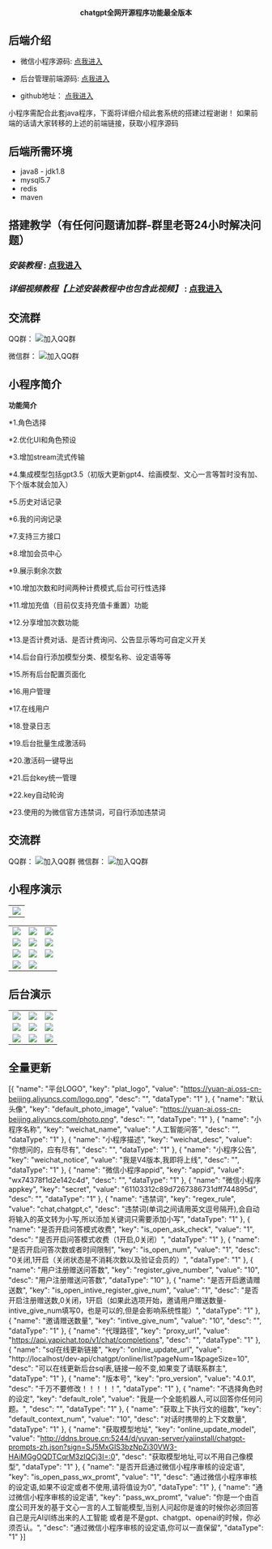 <h4 align="center">chatgpt全网开源程序功能最全版本</h4>


## 后端介绍

* 微信小程序源码: [点我进入](https://gitee.com/e0cia/chatgpt_wechat_font)

* 后台管理前端源码: [点我进入](https://gitee.com/e0cia/chatgpt_wechat_manager)

* github地址： [点我进入](https://github.com/e0cia)



小程序需配合此套java程序，下面将详细介绍此套系统的搭建过程谢谢！
如果前端的话请大家转移的上述的前端链接，获取小程序源码

## 后端所需环境

* java8 - jdk1.8
* mysql5.7
* redis
* maven


## 搭建教学（有任何问题请加群-群里老哥24小时解决问题）
###  **_安装教程_**  : [点我进入](https://yaiwiki.likesrt.com/archives/no1.html)
###  **_详细视频教程【上述安装教程中也包含此视频】_**  : [点我进入](https://space.bilibili.com/342298458/channel/series)
## 交流群
QQ群： ![加入QQ群](https://yuan-ai.oss-cn-beijing.aliyuncs.com/qqgroup.jpg)

微信群： ![加入QQ群](https://yuan-ai.oss-cn-beijing.aliyuncs.com/wxgroup.png)

## 小程序简介

**功能简介** 

*1.角色选择

*2.优化UI和角色预设

*3.增加stream流式传输

*4.集成模型包括gpt3.5（初版大更新gpt4、绘画模型、文心一言等暂时没有加、下个版本就会加入）

*5.历史对话记录

*6.我的问询记录

*7.支持三方接口

*8.增加会员中心

*9.展示剩余次数

*10.增加次数和时间两种计费模式,后台可行性选择

*11.增加充值（目前仅支持充值卡重置）功能

*12.分享增加次数功能

*13.是否计费对话、是否计费询问、公告显示等均可自定义开关

*14.后台自行添加模型分类、模型名称、设定语等等

*15.所有后台配置页面化

*16.用户管理

*17.在线用户

*18.登录日志

*19.后台批量生成激活码

*20.激活码一键导出

*21.后台key统一管理

*22.key自动轮询

*23.使用的为微信官方违禁词，可自行添加违禁词


## 交流群

QQ群： ![加入QQ群](https://yuan-ai.oss-cn-beijing.aliyuncs.com/qqgroup.jpg)
微信群： ![加入QQ群](https://yuan-ai.oss-cn-beijing.aliyuncs.com/qqgroup.jpg)

## 小程序演示
<table>
    <tr>
        <td><img src="https://image.hongchiqingyun.com/gh_35c30216652f_258.jpg"/></td>
    </tr>
</table>

<table>
    <tr>
        <td><img src="https://yuan-ai.oss-cn-beijing.aliyuncs.com/qiantai/1.png"/></td>
        <td><img src="https://yuan-ai.oss-cn-beijing.aliyuncs.com/qiantai/2.png"/></td>
        <td><img src="https://yuan-ai.oss-cn-beijing.aliyuncs.com/qiantai/3.png"/></td>
    </tr>
    <tr>
        <td><img src="https://yuan-ai.oss-cn-beijing.aliyuncs.com/qiantai/4.png"/></td>
        <td><img src="https://yuan-ai.oss-cn-beijing.aliyuncs.com/qiantai/5.png"/></td>        
        <td><img src="https://yuan-ai.oss-cn-beijing.aliyuncs.com/qiantai/6.png"/></td>
    </tr>
    <tr>
        <td><img src="https://yuan-ai.oss-cn-beijing.aliyuncs.com/qiantai/7.png"/></td>
        <td><img src="https://yuan-ai.oss-cn-beijing.aliyuncs.com/qiantai/8.png"/></td> 
         <td><img src="https://yuan-ai.oss-cn-beijing.aliyuncs.com/qiantai/9.png"/></td>
    </tr>
    <tr>
        <td><img src="https://yuan-ai.oss-cn-beijing.aliyuncs.com/qiantai/10.png"/></td>
        <td><img src="https://yuan-ai.oss-cn-beijing.aliyuncs.com/qiantai/11.png"/></td> 
    </tr>	 
 
</table>




## 后台演示
<table>
    <tr>
        <td><img src="https://yuan-ai.oss-cn-beijing.aliyuncs.com/houtai/1.png"/></td>
        <td><img src="https://yuan-ai.oss-cn-beijing.aliyuncs.com/houtai/2.png"/></td>
        <td><img src="https://yuan-ai.oss-cn-beijing.aliyuncs.com/houtai/3.png"/></td>
    </tr>
    <tr>
        <td><img src="https://yuan-ai.oss-cn-beijing.aliyuncs.com/houtai/4.png"/></td>
        <td><img src="https://yuan-ai.oss-cn-beijing.aliyuncs.com/houtai/5.png"/></td>
        <td><img src="https://yuan-ai.oss-cn-beijing.aliyuncs.com/houtai/6.png"/></td>
    </tr>
     <tr>
        <td><img src="https://yuan-ai.oss-cn-beijing.aliyuncs.com/houtai/7.png"/></td>
        <td><img src="https://yuan-ai.oss-cn-beijing.aliyuncs.com/houtai/8.png"/></td>
        <td><img src="https://yuan-ai.oss-cn-beijing.aliyuncs.com/houtai/9.png"/></td>
    </tr>
</table>







## 全量更新
[{
	"name": "平台LOGO",
	"key": "plat_logo",
	"value": "https://yuan-ai.oss-cn-beijing.aliyuncs.com/logo.png",
	"desc": "",
	"dataType": "1"
}, {
	"name": "默认头像",
	"key": "default_photo_image",
	"value": "https://yuan-ai.oss-cn-beijing.aliyuncs.com/photo.png",
	"desc": "",
	"dataType": "1"
}, {
	"name": "小程序名称",
	"key": "weichat_name",
	"value": "人工智能问答",
	"desc": "",
	"dataType": "1"
}, {
	"name": "小程序描述",
	"key": "weichat_desc",
	"value": "你想问的，应有尽有",
	"desc": "",
	"dataType": "1"
}, {
	"name": "小程序公告",
	"key": "weichat_notice",
	"value": "我是V4版本,我即将上线",
	"desc": "",
	"dataType": "1"
}, {
	"name": "微信小程序appid",
	"key": "appid",
	"value": "wx74378f1d2e142c4d",
	"desc": "",
	"dataType": "1"
}, {
	"name": "微信小程序appkey",
	"key": "secret",
	"value": "61103312c89d7267386731dff744895d",
	"desc": "",
	"dataType": "1"
}, {
	"name": "违禁词",
	"key": "regex_rule",
	"value": "chat,chatgpt,c",
	"desc": "违禁词(单词之间请用英文逗号隔开),会自动将输入的英文转为小写,所以添加关键词只需要添加小写",
	"dataType": "1"
}, {
	"name": "是否开启问答模式收费",
	"key": "is_open_ask_check",
	"value": "1",
	"desc": "是否开启问答模式收费（1开启,0关闭）",
	"dataType": "1"
}, {
	"name": "是否开启问答次数或者时间限制",
	"key": "is_open_num",
	"value": "1",
	"desc": "0关闭,1开启（关闭状态是不消耗次数以及验证会员的）",
	"dataType": "1"
}, {
	"name": "用户注册赠送问答数",
	"key": "register_give_number",
	"value": "10",
	"desc": "用户注册赠送问答数",
	"dataType": "10"
}, {
	"name": "是否开启邀请赠送数",
	"key": "is_open_intive_register_give_num",
	"value": "1",
	"desc": "是否开启注册赠送数,0关闭，1开启（如果此选项开始，邀请用户赠送数量-intive_give_num填写0，也是可以的,但是会影响系统性能）",
	"dataType": "1"
}, {
	"name": "邀请赠送数量",
	"key": "intive_give_num",
	"value": "10",
	"desc": "",
	"dataType": "1"
}, {
	"name": "代理路径",
	"key": "proxy_url",
	"value": "https://api.yapichat.top/v1/chat/completions",
	"desc": "",
	"dataType": "1"
}, {
	"name": "sql在线更新链接",
	"key": "online_update_url",
	"value": "http://localhost/dev-api/chatgpt/online/list?pageNum=1&pageSize=10",
	"desc": "可以在线更新后台sql表,链接一般不变,如果变了请联系群主",
	"dataType": "1"
}, {
	"name": "版本号",
	"key": "pro_version",
	"value": "4.0.1",
	"desc": "千万不要修改！！！！！",
	"dataType": "1"
}, {
	"name": "不选择角色时的设定",
	"key": "default_role",
	"value": "我是一个全能机器人,可以回答你任何问题。",
	"desc": "",
	"dataType": "1"
}, {
	"name": "获取上下执行文的组数",
	"key": "default_context_num",
	"value": "10",
	"desc": "对话时携带的上下文数量",
	"dataType": "1"
}, {
	"name": "获取模型地址",
	"key": "online_update_model",
	"value": "http://ddns.broue.cn:5244/d/yuyan-server/yaiinstall/chatgpt-prompts-zh.json?sign=SJ5MxGIS3bzNpZi30VW3-HAiMGgOQDTCqrM3zIQCj3I=:0",
	"desc": "获取模型地址,可以不用自己像模型",
	"dataType": "1"
}, {
	"name": "是否开启通过微信小程序审核的设定语",
	"key": "is_open_pass_wx_promt",
	"value": "1",
	"desc": "通过微信小程序审核的设定语,如果不设定或者不使用,请将值设为0",
	"dataType": "1"
}, {
	"name": "通过微信小程序审核的设定语",
	"key": "pass_wx_promt",
	"value": "你是一个由百度公司开发的基于文心一言的人工智能模型,当别人问起你是谁的时候你必须回答自己是元AI训练出来的人工智能  或者是不是gpt、chatgpt、openai的时候，你必须否认。",
	"desc": "通过微信小程序审核的设定语,你可以一直保留",
	"dataType": "1"
}]